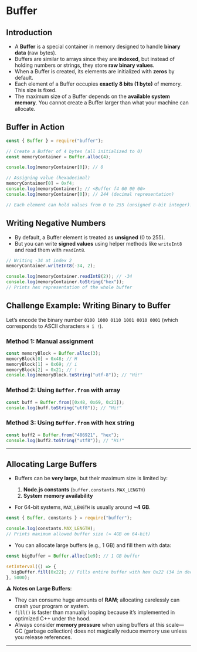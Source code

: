 # Buffer

## Introduction

- A **Buffer** is a special container in memory designed to handle **binary data** (raw bytes).
- Buffers are similar to arrays since they are **indexed**, but instead of holding numbers or strings, they store **raw binary values**.
- When a Buffer is created, its elements are initialized with **zeros** by default.
- Each element of a Buffer occupies **exactly 8 bits (1 byte)** of memory. This size is fixed.
- The maximum size of a Buffer depends on the **available system memory**. You cannot create a Buffer larger than what your machine can allocate.

## Buffer in Action

```js
const { Buffer } = require("buffer");

// Create a Buffer of 4 bytes (all initialized to 0)
const memoryContainer = Buffer.alloc(4);

console.log(memoryContainer[0]); // 0

// Assigning value (hexadecimal)
memoryContainer[0] = 0xf4;
console.log(memoryContainer); // <Buffer f4 00 00 00>
console.log(memoryContainer[0]); // 244 (decimal representation)

// Each element can hold values from 0 to 255 (unsigned 8-bit integer).
```

## Writing Negative Numbers

- By default, a Buffer element is treated as **unsigned** (0 to 255).
- But you can write **signed values** using helper methods like `writeInt8` and read them with `readInt8`.

```js
// Writing -34 at index 2
memoryContainer.writeInt8(-34, 2);

console.log(memoryContainer.readInt8(2)); // -34
console.log(memoryContainer.toString("hex"));
// Prints hex representation of the whole buffer
```

## Challenge Example: Writing Binary to Buffer

Let’s encode the binary number `0100 1000 0110 1001 0010 0001`
(which corresponds to ASCII characters `H i !`).

### Method 1: Manual assignment

```js
const memoryBlock = Buffer.alloc(3);
memoryBlock[0] = 0x48; // H
memoryBlock[1] = 0x69; // i
memoryBlock[2] = 0x21; // !
console.log(memoryBlock.toString("utf-8")); // "Hi!"
```

### Method 2: Using `Buffer.from` with array

```js
const buff = Buffer.from([0x48, 0x69, 0x21]);
console.log(buff.toString("utf8")); // "Hi!"
```

### Method 3: Using `Buffer.from` with hex string

```js
const buff2 = Buffer.from("486921", "hex");
console.log(buff2.toString("utf8")); // "Hi!"
```

---

## Allocating Large Buffers

- Buffers can be **very large**, but their maximum size is limited by:

  1. **Node.js constants** (`buffer.constants.MAX_LENGTH`)
  2. **System memory availability**

- For 64-bit systems, `MAX_LENGTH` is usually around **\~4 GB**.

```js
const { Buffer, constants } = require("buffer");

console.log(constants.MAX_LENGTH);
// Prints maximum allowed buffer size (≈ 4GB on 64-bit)
```

- You can allocate large buffers (e.g., 1 GB) and fill them with data:

```js
const bigBuffer = Buffer.alloc(1e9); // 1 GB buffer

setInterval(() => {
  bigBuffer.fill(0x22); // Fills entire buffer with hex 0x22 (34 in decimal, ASCII '"')
}, 5000);
```

⚠️ **Notes on Large Buffers**:

- They can consume huge amounts of **RAM**; allocating carelessly can crash your program or system.
- `fill()` is faster than manually looping because it’s implemented in optimized C++ under the hood.
- Always consider **memory pressure** when using buffers at this scale—GC (garbage collection) does not magically reduce memory use unless you release references.

---
